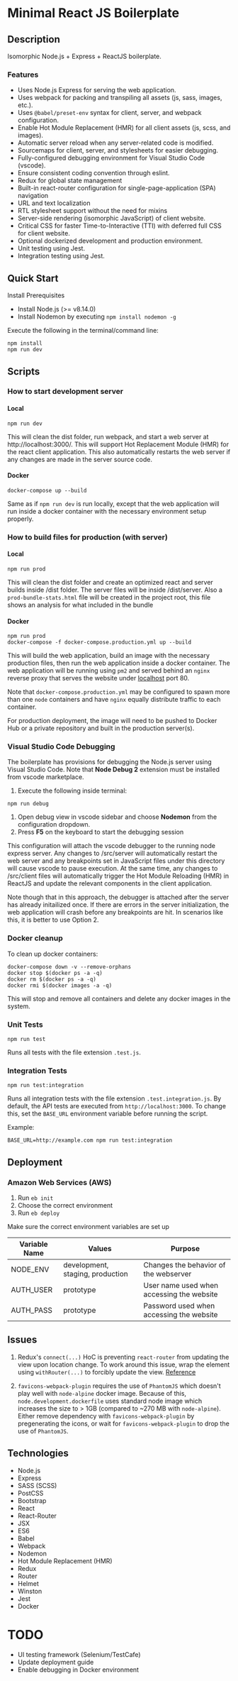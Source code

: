 # Minimal React JS Boilerplate

## Description
Isomorphic Node.js + Express + ReactJS boilerplate.

### Features
- Uses Node.js Express for serving the web application.
- Uses webpack for packing and transpiling all assets (js, sass, images, etc.).
- Uses `@babel/preset-env` syntax for client, server, and webpack configuration.
- Enable Hot Module Replacement (HMR) for all client assets (js, scss, and images).
- Automatic server reload when any server-related code is modified.
- Sourcemaps for client, server, and stylesheets for easier debugging.
- Fully-configured debugging environment for Visual Studio Code (vscode).
- Ensure consistent coding convention through eslint.
- Redux for global state management
- Built-in react-router configuration for single-page-application (SPA) navigation
- URL and text localization
- RTL stylesheet support without the need for mixins
- Server-side rendering (isomorphic JavaScript) of client website.
- Critical CSS for faster Time-to-Interactive (TTI) with deferred full CSS for client website.
- Optional dockerized development and production environment.
- Unit testing using Jest.
- Integration testing using Jest.

## Quick Start

Install Prerequisites
- Install Node.js (>= v8.14.0)
- Install Nodemon by executing `npm install nodemon -g`

Execute the following in the terminal/command line:
```shell
npm install
npm run dev
```

## Scripts

### How to start development server

#### Local
```shell
npm run dev
```

This will clean the dist folder, run webpack, and start a web server at http://localhost:3000/. This will support Hot Replacement Module (HMR) for the react client application. This also automatically restarts the web server if any changes are made in the server source code.

#### Docker
```shell
docker-compose up --build
```

Same as if `npm run dev` is run locally, except that the web application will run inside a docker container with the necessary environment setup properly.

### How to build files for production (with server)
#### Local
```shell
npm run prod
```

This will clean the dist folder and create an optimized react and server builds inside /dist folder. The server files will be inside /dist/server.
Also a `prod-bundle-stats.html` file will be created in the project root, this file shows an analysis for what included in the bundle

#### Docker
```shell
npm run prod
docker-compose -f docker-compose.production.yml up --build
```

This will build the web application, build an image with the necessary production files, then run the web application inside a docker container. The web application will be running using `pm2` and served behind an `nginx` reverse proxy that serves the website under [localhost](http://localhost/) port 80.

Note that `docker-compose.production.yml` may be configured to spawn more than one `node` containers and have `nginx` equally distribute traffic to each container.

For production deployment, the image will need to be pushed to Docker Hub or a private repository and built in the production server(s).

### Visual Studio Code Debugging
The boilerplate has provisions for debugging the Node.js server using Visual Studio Code. Note that **Node Debug 2** extension must be installed from vscode marketplace.

1. Execute the following inside terminal:
```shell
npm run debug
```
1. Open debug view in vscode sidebar and choose **Nodemon** from the configuration dropdown.
1. Press **F5** on the keyboard to start the debugging session

This configuration will attach the vscode debugger to the running node express server. Any changes to /src/server will automatically restart the web server and any breakpoints set in JavaScript files under this directory will cause vscode to pause execution. At the same time, any changes to /src/client files will automatically trigger the Hot Module Reloading (HMR) in ReactJS and update the relevant components in the client application.

Note though that in this approach, the debugger is attached after the server has already initailized once. If there are errors in the server initialization, the web application will crash before any breakpoints are hit. In scenarios like this, it is better to use Option 2.

### Docker cleanup
To clean up docker containers:

```shell
docker-compose down -v --remove-orphans
docker stop $(docker ps -a -q)
docker rm $(docker ps -a -q)
docker rmi $(docker images -a -q)
```

This will stop and remove all containers and delete any docker images in the system.

### Unit Tests
```shell
npm run test
```
Runs all tests with the file extension `.test.js`.

### Integration Tests
```shell
npm run test:integration
```
Runs all integration tests with the file extension `.test.integration.js`. By default, the API tests are executed from `http://localhost:3000`. To change this, set the `BASE_URL` environment variable before running the script.

Example:
```shell
BASE_URL=http://example.com npm run test:integration
```

## Deployment
### Amazon Web Services (AWS)
1. Run `eb init`
1. Choose the correct environment
1. Run `eb deploy`

Make sure the correct environment variables are set up

| Variable Name | Values                           | Purpose                                   |
| ------------- | -------------------------------- | ----------------------------------------- |
| NODE_ENV      | development, staging, production | Changes the behavior of the webserver     |
| AUTH_USER     | prototype                        | User name used when accessing the website |
| AUTH_PASS     | prototype                        | Password used when accessing the website  |

## Issues
1. Redux's `connect(...)` HoC is preventing `react-router` from updating the view upon location change. To work around this issue, wrap the element using `withRouter(...)` to forcibly update the view. [Reference](https://github.com/ReactTraining/react-router/blob/master/packages/react-router/docs/guides/blocked-updates.md)

1. `favicons-webpack-plugin` requires the use of `PhantomJS` which doesn't play well with `node-alpine` docker image. Because of this, `node.development.dockerfile` uses standard node image which increases the size to > 1GB (compared to ~270 MB with `node-alpine`). Either remove dependency with `favicons-webpack-plugin` by pregenerating the icons, or wait for `favicons-webpack-plugin` to drop the use of `PhantomJS`.

## Technologies
- Node.js
- Express
- SASS (SCSS)
- PostCSS
- Bootstrap
- React
- React-Router
- JSX
- ES6
- Babel
- Webpack
- Nodemon
- Hot Module Replacement (HMR)
- Redux
- Router
- Helmet
- Winston
- Jest
- Docker

# TODO
- UI testing framework (Selenium/TestCafe)
- Update deployment guide
- Enable debugging in Docker environment
